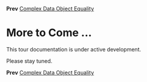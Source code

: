 <!--- GENERATED FILE, DO NOT EDIT --->
**Prev** [Complex Data Object Equality](./DataEqualComplex.md)


# More to Come ...

This tour documentation is under active development.

Please stay tuned.

**Prev** [Complex Data Object Equality](./DataEqualComplex.md)

